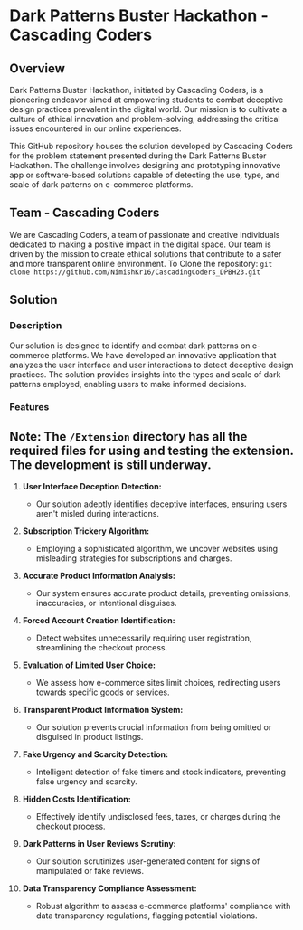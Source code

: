 # Dark Patterns Buster Hackathon - Cascading Coders

## Overview

Dark Patterns Buster Hackathon, initiated by Cascading Coders, is a pioneering endeavor aimed at empowering students to combat deceptive design practices prevalent in the digital world. Our mission is to cultivate a culture of ethical innovation and problem-solving, addressing the critical issues encountered in our online experiences.

This GitHub repository houses the solution developed by Cascading Coders for the problem statement presented during the Dark Patterns Buster Hackathon. The challenge involves designing and prototyping innovative app or software-based solutions capable of detecting the use, type, and scale of dark patterns on e-commerce platforms.

## Team - Cascading Coders

We are Cascading Coders, a team of passionate and creative individuals dedicated to making a positive impact in the digital space. Our team is driven by the mission to create ethical solutions that contribute to a safer and more transparent online environment.
To Clone the repository: `git clone https://github.com/NimishKr16/CascadingCoders_DPBH23.git`

## Solution

### Description

Our solution is designed to identify and combat dark patterns on e-commerce platforms. We have developed an innovative application that analyzes the user interface and user interactions to detect deceptive design practices. The solution provides insights into the types and scale of dark patterns employed, enabling users to make informed decisions.

### Features
## Note: The `/Extension` directory has all the required files for using and testing the extension. The development is still underway.

1. **User Interface Deception Detection:**
   - Our solution adeptly identifies deceptive interfaces, ensuring users aren't misled during interactions.

2. **Subscription Trickery Algorithm:**
   - Employing a sophisticated algorithm, we uncover websites using misleading strategies for subscriptions and charges.

3. **Accurate Product Information Analysis:**
   - Our system ensures accurate product details, preventing omissions, inaccuracies, or intentional disguises.

4. **Forced Account Creation Identification:**
   - Detect websites unnecessarily requiring user registration, streamlining the checkout process.

5. **Evaluation of Limited User Choice:**
   - We assess how e-commerce sites limit choices, redirecting users towards specific goods or services.

6. **Transparent Product Information System:**
   - Our solution prevents crucial information from being omitted or disguised in product listings.

7. **Fake Urgency and Scarcity Detection:**
   - Intelligent detection of fake timers and stock indicators, preventing false urgency and scarcity.

8. **Hidden Costs Identification:**
   - Effectively identify undisclosed fees, taxes, or charges during the checkout process.

9. **Dark Patterns in User Reviews Scrutiny:**
   - Our solution scrutinizes user-generated content for signs of manipulated or fake reviews.

10. **Data Transparency Compliance Assessment:**
    - Robust algorithm to assess e-commerce platforms' compliance with data transparency regulations, flagging potential violations.



